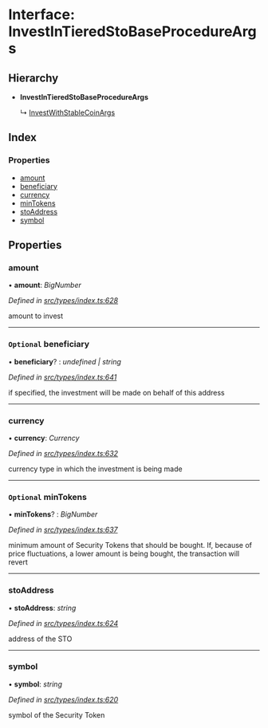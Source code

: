 # Interface: InvestInTieredStoBaseProcedureArgs

## Hierarchy

* **InvestInTieredStoBaseProcedureArgs**

  ↳ [InvestWithStableCoinArgs](_types_index_.investwithstablecoinargs.md)

## Index

### Properties

* [amount](_types_index_.investintieredstobaseprocedureargs.md#amount)
* [beneficiary](_types_index_.investintieredstobaseprocedureargs.md#optional-beneficiary)
* [currency](_types_index_.investintieredstobaseprocedureargs.md#currency)
* [minTokens](_types_index_.investintieredstobaseprocedureargs.md#optional-mintokens)
* [stoAddress](_types_index_.investintieredstobaseprocedureargs.md#stoaddress)
* [symbol](_types_index_.investintieredstobaseprocedureargs.md#symbol)

## Properties

###  amount

• **amount**: *BigNumber*

*Defined in [src/types/index.ts:628](https://github.com/PolymathNetwork/polymath-sdk/blob/45453ad/src/types/index.ts#L628)*

amount to invest

___

### `Optional` beneficiary

• **beneficiary**? : *undefined | string*

*Defined in [src/types/index.ts:641](https://github.com/PolymathNetwork/polymath-sdk/blob/45453ad/src/types/index.ts#L641)*

if specified, the investment will be made on behalf of this address

___

###  currency

• **currency**: *Currency*

*Defined in [src/types/index.ts:632](https://github.com/PolymathNetwork/polymath-sdk/blob/45453ad/src/types/index.ts#L632)*

currency type in which the investment is being made

___

### `Optional` minTokens

• **minTokens**? : *BigNumber*

*Defined in [src/types/index.ts:637](https://github.com/PolymathNetwork/polymath-sdk/blob/45453ad/src/types/index.ts#L637)*

minimum amount of Security Tokens that should be bought.
If, because of price fluctuations, a lower amount is being bought, the transaction will revert

___

###  stoAddress

• **stoAddress**: *string*

*Defined in [src/types/index.ts:624](https://github.com/PolymathNetwork/polymath-sdk/blob/45453ad/src/types/index.ts#L624)*

address of the STO

___

###  symbol

• **symbol**: *string*

*Defined in [src/types/index.ts:620](https://github.com/PolymathNetwork/polymath-sdk/blob/45453ad/src/types/index.ts#L620)*

symbol of the Security Token
